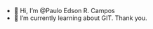 - 👋 Hi, I’m @Paulo Edson R. Campos
- 🌱 I’m currently learning about GIT.
Thank you.

<!---
Paulo-Edson/Paulo-Edson is a ✨ special ✨ repository because its `README.md` (this file) appears on your GitHub profile.
You can click the Preview link to take a look at your changes.
--->
